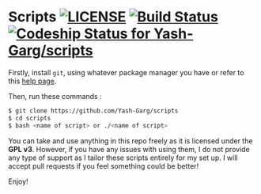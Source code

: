 # Scripts [![LICENSE](https://img.shields.io/aur/license/yaourt.svg)](https://github.com/Yash-Garg/scripts/blob/master/LICENSE) [![Build Status](https://travis-ci.com/Yash-Garg/scripts.svg?branch=master)](https://travis-ci.com/Yash-Garg/scripts) [![Codeship Status for Yash-Garg/scripts](https://app.codeship.com/projects/04c1a160-df44-0136-0966-26a2bfb188d5/status?branch=master)](https://app.codeship.com/projects/318267)

Firstly, install ```git```, using whatever package 
manager you have or refer to this [help page](https://git-scm.com/book/en/v2/Getting-Started-Installing-Git).

Then, run these commands :

```bash
$ git clone https://github.com/Yash-Garg/scripts
$ cd scripts
$ bash <name of script> or ./<name of script>
```
You can take and use anything in this repo freely as it is licensed under the **GPL v3**. However, if you have any 
issues with using them, I do not provide any type of support as I tailor these scripts entirely for my set up. I 
will accept pull requests if you feel something could be better!

Enjoy!
